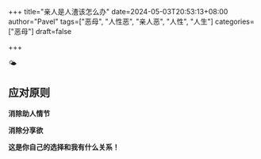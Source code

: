 +++
title="亲人是人渣该怎么办"
date=2024-05-03T20:53:13+08:00
author="Pavel"
tags=["恶母", "人性恶", "亲人恶", "人性", "人生"]
categories=["恶母"]
draft=false

+++

🌤

## 应对原则

**消除助人情节**

**消除分享欲**

**这是你自己的选择和我有什么关系！**
